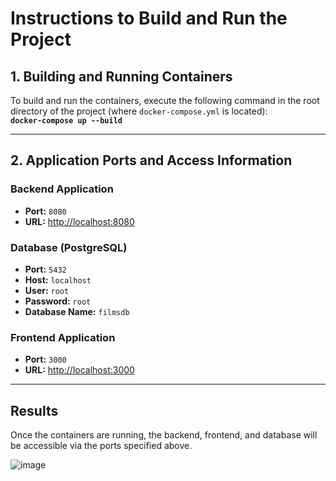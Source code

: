 # Instructions to Build and Run the Project

## 1. Building and Running Containers
To build and run the containers, execute the following command in the root directory of the project (where `docker-compose.yml`  is located):  
**`docker-compose up --build`**  


---

## 2. Application Ports and Access Information

### **Backend Application**  
- **Port:** `8080`  
- **URL:** [http://localhost:8080](http://localhost:8080)

### **Database (PostgreSQL)**  
- **Port:** `5432`  
- **Host:** `localhost`  
- **User:** `root`  
- **Password:** `root`  
- **Database Name:** `filmsdb`

### **Frontend Application**  
- **Port:** `3000`  
- **URL:** [http://localhost:3000](http://localhost:3000)

---

## Results  
Once the containers are running, the backend, frontend, and database will be accessible via the ports specified above.

![image](https://github.com/user-attachments/assets/9cd0ae5e-49c8-47d6-8a79-293ec632ab08)
